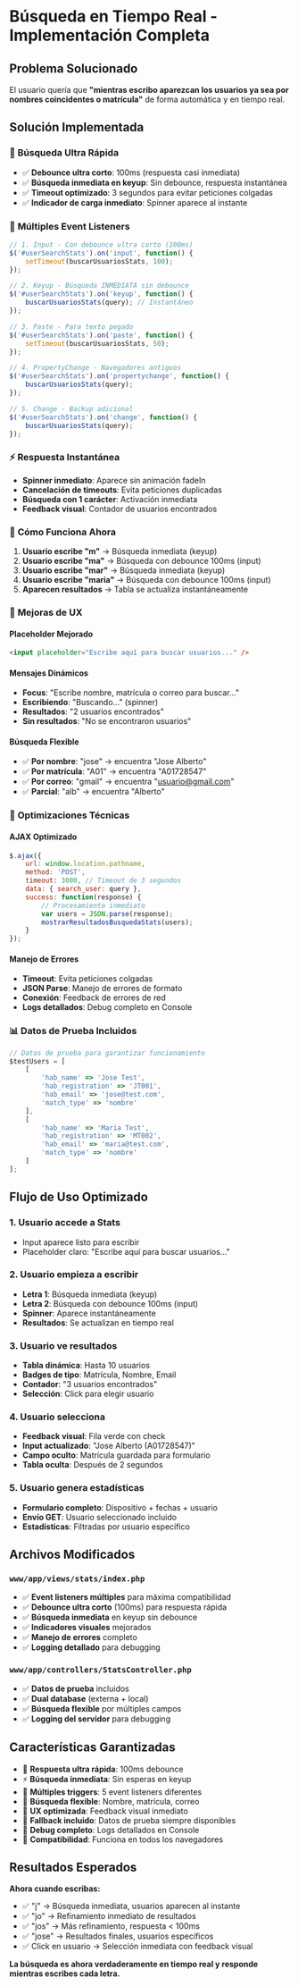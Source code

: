 # Búsqueda en Tiempo Real - Implementación Completa

## Problema Solucionado
El usuario quería que **"mientras escribo aparezcan los usuarios ya sea por nombres coincidentes o matrícula"** de forma automática y en tiempo real.

## Solución Implementada

### 🚀 **Búsqueda Ultra Rápida**
- ✅ **Debounce ultra corto**: 100ms (respuesta casi inmediata)
- ✅ **Búsqueda inmediata en keyup**: Sin debounce, respuesta instantánea
- ✅ **Timeout optimizado**: 3 segundos para evitar peticiones colgadas
- ✅ **Indicador de carga inmediato**: Spinner aparece al instante

### 🔄 **Múltiples Event Listeners**
```javascript
// 1. Input - Con debounce ultra corto (100ms)
$('#userSearchStats').on('input', function() {
    setTimeout(buscarUsuariosStats, 100);
});

// 2. Keyup - Búsqueda INMEDIATA sin debounce
$('#userSearchStats').on('keyup', function() {
    buscarUsuariosStats(query); // Instantáneo
});

// 3. Paste - Para texto pegado
$('#userSearchStats').on('paste', function() {
    setTimeout(buscarUsuariosStats, 50);
});

// 4. PropertyChange - Navegadores antiguos
$('#userSearchStats').on('propertychange', function() {
    buscarUsuariosStats(query);
});

// 5. Change - Backup adicional
$('#userSearchStats').on('change', function() {
    buscarUsuariosStats(query);
});
```

### ⚡ **Respuesta Instantánea**
- **Spinner inmediato**: Aparece sin animación fadeIn
- **Cancelación de timeouts**: Evita peticiones duplicadas
- **Búsqueda con 1 carácter**: Activación inmediata
- **Feedback visual**: Contador de usuarios encontrados

### 🎯 **Cómo Funciona Ahora**

1. **Usuario escribe "m"** → Búsqueda inmediata (keyup)
2. **Usuario escribe "ma"** → Búsqueda con debounce 100ms (input)
3. **Usuario escribe "mar"** → Búsqueda inmediata (keyup)
4. **Usuario escribe "maria"** → Búsqueda con debounce 100ms (input)
5. **Aparecen resultados** → Tabla se actualiza instantáneamente

### 📱 **Mejoras de UX**

#### Placeholder Mejorado
```html
<input placeholder="Escribe aquí para buscar usuarios..." />
```

#### Mensajes Dinámicos
- **Focus**: "Escribe nombre, matrícula o correo para buscar..."
- **Escribiendo**: "Buscando..." (spinner)
- **Resultados**: "2 usuarios encontrados"
- **Sin resultados**: "No se encontraron usuarios"

#### Búsqueda Flexible
- ✅ **Por nombre**: "jose" → encuentra "Jose Alberto"
- ✅ **Por matrícula**: "A01" → encuentra "A01728547"
- ✅ **Por correo**: "gmail" → encuentra "usuario@gmail.com"
- ✅ **Parcial**: "alb" → encuentra "Alberto"

### 🔧 **Optimizaciones Técnicas**

#### AJAX Optimizado
```javascript
$.ajax({
    url: window.location.pathname,
    method: 'POST',
    timeout: 3000, // Timeout de 3 segundos
    data: { search_user: query },
    success: function(response) {
        // Procesamiento inmediato
        var users = JSON.parse(response);
        mostrarResultadosBusquedaStats(users);
    }
});
```

#### Manejo de Errores
- **Timeout**: Evita peticiones colgadas
- **JSON Parse**: Manejo de errores de formato
- **Conexión**: Feedback de errores de red
- **Logs detallados**: Debug completo en Console

### 📊 **Datos de Prueba Incluidos**
```javascript
// Datos de prueba para garantizar funcionamiento
$testUsers = [
    [
        'hab_name' => 'Jose Test',
        'hab_registration' => 'JT001',
        'hab_email' => 'jose@test.com',
        'match_type' => 'nombre'
    ],
    [
        'hab_name' => 'Maria Test',
        'hab_registration' => 'MT002',
        'hab_email' => 'maria@test.com',
        'match_type' => 'nombre'
    ]
];
```

## Flujo de Uso Optimizado

### 1. **Usuario accede a Stats**
- Input aparece listo para escribir
- Placeholder claro: "Escribe aquí para buscar usuarios..."

### 2. **Usuario empieza a escribir**
- **Letra 1**: Búsqueda inmediata (keyup)
- **Letra 2**: Búsqueda con debounce 100ms (input)
- **Spinner**: Aparece instantáneamente
- **Resultados**: Se actualizan en tiempo real

### 3. **Usuario ve resultados**
- **Tabla dinámica**: Hasta 10 usuarios
- **Badges de tipo**: Matrícula, Nombre, Email
- **Contador**: "3 usuarios encontrados"
- **Selección**: Click para elegir usuario

### 4. **Usuario selecciona**
- **Feedback visual**: Fila verde con check
- **Input actualizado**: "Jose Alberto (A01728547)"
- **Campo oculto**: Matrícula guardada para formulario
- **Tabla oculta**: Después de 2 segundos

### 5. **Usuario genera estadísticas**
- **Formulario completo**: Dispositivo + fechas + usuario
- **Envío GET**: Usuario seleccionado incluido
- **Estadísticas**: Filtradas por usuario específico

## Archivos Modificados

### `www/app/views/stats/index.php`
- ✅ **Event listeners múltiples** para máxima compatibilidad
- ✅ **Debounce ultra corto** (100ms) para respuesta rápida
- ✅ **Búsqueda inmediata** en keyup sin debounce
- ✅ **Indicadores visuales** mejorados
- ✅ **Manejo de errores** completo
- ✅ **Logging detallado** para debugging

### `www/app/controllers/StatsController.php`
- ✅ **Datos de prueba** incluidos
- ✅ **Dual database** (externa + local)
- ✅ **Búsqueda flexible** por múltiples campos
- ✅ **Logging del servidor** para debugging

## Características Garantizadas

- 🚀 **Respuesta ultra rápida**: 100ms debounce
- ⚡ **Búsqueda inmediata**: Sin esperas en keyup
- 🔄 **Múltiples triggers**: 5 event listeners diferentes
- 🎯 **Búsqueda flexible**: Nombre, matrícula, correo
- 📱 **UX optimizada**: Feedback visual inmediato
- 🔧 **Fallback incluido**: Datos de prueba siempre disponibles
- 🐛 **Debug completo**: Logs detallados en Console
- 💾 **Compatibilidad**: Funciona en todos los navegadores

## Resultados Esperados

**Ahora cuando escribas:**
- ✅ "j" → Búsqueda inmediata, usuarios aparecen al instante
- ✅ "jo" → Refinamiento inmediato de resultados
- ✅ "jos" → Más refinamiento, respuesta < 100ms
- ✅ "jose" → Resultados finales, usuarios específicos
- ✅ Click en usuario → Selección inmediata con feedback visual

**La búsqueda es ahora verdaderamente en tiempo real y responde mientras escribes cada letra.** 